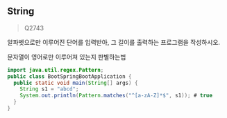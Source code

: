## String
> Q2743

알파벳으로만 이루어진 단어를 입력받아, 그 길이를 출력하는 프로그램을 작성하시오.

문자열이 영어로만 이루어져 있는지 판별하는법
```java
import java.util.regex.Pattern;
public class BootSpringBootApplication {
  public static void main(String[] args) {
    String s1 = "abcd";
    System.out.println(Pattern.matches("^[a-zA-Z]*$", s1)); # true
  }
}
```
